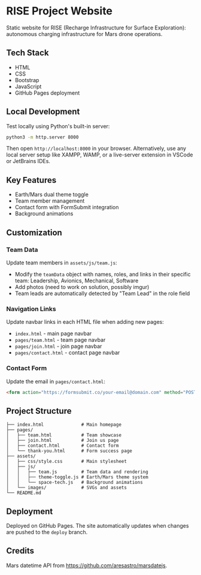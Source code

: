 # RISE Project Website

Static website for RISE (Recharge Infrastructure for Surface Exploration): autonomous charging infrastructure for Mars drone operations.

## Tech Stack

- HTML
- CSS
- Bootstrap
- JavaScript
- GitHub Pages deployment

## Local Development

Test locally using Python's built-in server:

```bash
python3 -m http.server 8000
```

Then open `http://localhost:8000` in your browser.
Alternatively, use any local server setup like XAMPP, WAMP, or a live-server extension in VSCode or JetBrains IDEs.

## Key Features

- Earth/Mars dual theme toggle
- Team member management
- Contact form with FormSubmit integration
- Background animations

## Customization

### Team Data
Update team members in `assets/js/team.js`:
- Modify the `teamData` object with names, roles, and links in their specific team: Leadership, Avionics, Mechanical, Software
- Add photos (need to work on solution, possibly imgur)
- Team leads are automatically detected by "Team Lead" in the role field

### Navigation Links
Update navbar links in each HTML file when adding new pages:
- `index.html` - main page navbar
- `pages/team.html` - team page navbar  
- `pages/join.html` - join page navbar
- `pages/contact.html` - contact page navbar

### Contact Form
Update the email in `pages/contact.html`:
```html
<form action="https://formsubmit.co/your-email@domain.com" method="POST">
```

## Project Structure

```
├── index.html              # Main homepage
├── pages/
│   ├── team.html           # Team showcase
│   ├── join.html           # Join us page
│   ├── contact.html        # Contact form
│   └── thank-you.html      # Form success page
├── assets/
│   ├── css/style.css       # Main stylesheet
│   ├── js/
│   │   ├── team.js         # Team data and rendering
│   │   ├── theme-toggle.js # Earth/Mars theme system
│   │   └── space-tech.js   # Background animations
│   └── images/             # SVGs and assets
└── README.md
```

## Deployment

Deployed on GitHub Pages. The site automatically updates when changes are pushed to the `deploy` branch.

## Credits
Mars datetime API from https://github.com/aresastro/marsdatejs.